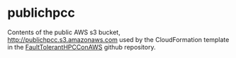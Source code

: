 # publichpcc
Contents of the public AWS s3 bucket, http://publichpcc.s3.amazonaws.com used by the CloudFormation template in the [FaultTolerantHPCConAWS](https://github.com/tlhumphrey2/FaultTolerantHPCConAWS) github repository.
